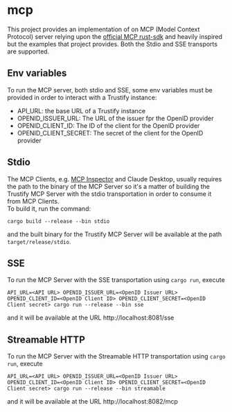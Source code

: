 # mcp

This project provides an implementation of on MCP (Model Context Protocol) server relying upon the [official MCP rust-sdk](https://github.com/modelcontextprotocol/rust-sdk) and heavily inspired but the examples that project provides.
Both the Stdio and SSE transports are supported.

## Env variables

To run the MCP server, both stdio and SSE, some env variables must be provided in order to interact with a Trustify instance:

- API_URL: the base URL of a Trustify instance
- OPENID_ISSUER_URL: The URL of the issuer fpr the OpenID provider
- OPENID_CLIENT_ID: The ID of the client for the OpenID provider
- OPENID_CLIENT_SECRET: The secret of the client for the OpenID provider

## Stdio

The MCP Clients, e.g. [MCP Inspector](https://github.com/modelcontextprotocol/inspector) and Claude Desktop, usually requires the path to the binary of the MCP Server so it's a matter of building the Trustify MCP Server with the stdio transportation in order to consume it from MCP Clients.  
To build it, run the command:

```shell
cargo build --release --bin stdio
```

and the built binary for the Trustify MCP Server will be available at the path `target/release/stdio`.

## SSE

To run the MCP Server with the SSE transportation using `cargo run`, execute

```shell
API_URL=<API URL> OPENID_ISSUER_URL=<OpenID Issuer URL> OPENID_CLIENT_ID=<OpenID Client ID> OPENID_CLIENT_SECRET=<OpenID Client secret> cargo run --release --bin sse
```
and it will be available at the URL http://localhost:8081/sse

## Streamable HTTP

To run the MCP Server with the Streamable HTTP transportation using `cargo run`, execute

```shell
API_URL=<API URL> OPENID_ISSUER_URL=<OpenID Issuer URL> OPENID_CLIENT_ID=<OpenID Client ID> OPENID_CLIENT_SECRET=<OpenID Client secret> cargo run --release --bin streamable
```
and it will be available at the URL http://localhost:8082/mcp
